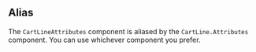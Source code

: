 ## Alias

The `CartLineAttributes` component is aliased by the `CartLine.Attributes` component. You can use whichever component you prefer.
